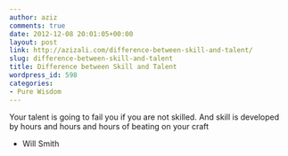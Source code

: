```yaml
---
author: aziz
comments: true
date: 2012-12-08 20:01:05+00:00
layout: post
link: http://azizali.com/difference-between-skill-and-talent/
slug: difference-between-skill-and-talent
title: Difference between Skill and Talent
wordpress_id: 598
categories:
- Pure Wisdom
---
```


Your talent is going to fail you if you are not skilled.
And skill is developed by hours and hours and hours of beating on your craft

- Will Smith 
